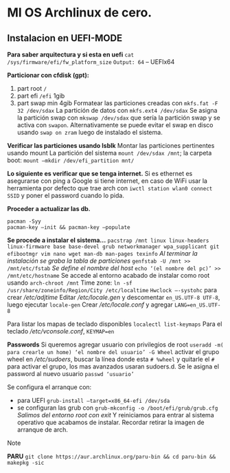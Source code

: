 # MI OS Archlinux de cero.

## Instalacion en UEFI-MODE
**Para saber arquitectura y si esta en uefi**
`cat /sys/firmware/efi/fw_platform_size`
`Output: 64` – UEFIx64

**Particionar con cfdisk (gpt):**
1. part root `/`
2. part efi `/efi` 1gib
3. part swap min 4gib
Formatear las particiones creadas con `mkfs.fat -F 32 /dev/sdax`
La partición de datos con `mkfs.ext4 /dev/sdax`
Se asigna la partición swap con `mkswap /dev/sdax` que sería la partición swap y se activa con `swapon`. Alternativamente se puede evitar el swap en disco usando `swap on zram` luego de instalado el sistema.

**Verificar las particiones usando lsblk**
Montar las particiones pertinentes usando mount
La partición del sistema `mount /dev/sdax /mnt`; 
la carpeta boot: `mount –mkdir /dev/efi_partition mnt/`

**Lo siguiente es verificar que se tenga internet.**
Si es ethernet es asegurarse con ping a Google si tiene internet, en caso de WiFi usar la herramienta por defecto que trae arch con 
`iwctl station wlan0 connect SSID` y poner el password cuando lo pida. 

**Proceder a actualizar las db.**
```shell
pacman -Syy
pacman-key –init && pacman-key –populate
```

**Se procede a instalar el sistema...**
`pacstrap /mnt linux linux-headers linux-firmware base base-devel grub networkmanager wpa_supplicant git efibootmgr vim nano wget man-db man-pages texinfo`
*Al terminar la instalación se graba la tabla de particiones*
`genfstab -U /mnt >> /mnt/etc/fstab`
*Se define el nombre del host*
`echo ‘(el nombre del pc)’ >> /mnt/etc/hostname`
Se accede al entorno acabado de instalar como root usando `arch-chroot /mnt`
Time zone: `ln -sf /usr/share/zoneinfo/Region/City /etc/localtime`
`Hwclock –-systohc` para crear */etc/adjtime*
Editar */etc/locale.gen* y descomentar `en_US.UTF-8 UTF-8`, luego ejecutar `locale-gen`
Crear */etc/locale.conf* y agregar `LANG=en_US.UTF-8`

Para listar los mapas de teclado disponibles `localectl list-keymaps` 
Para el teclado */etc/vconsole.conf*, `KEYMAP=en`


**Passwords**
Si queremos agregar usuario con privilegios de root `useradd -m( para crearle un home) ‘el nombre del usuario’ -G Wheel`
activar el grupo wheel en */etc/sudoers*, buscar la línea donde esta `# %wheel` y quitarle el `#` para activar el grupo, los mas avanzados usaran sudoers.d.
Se le asigna el password al nuevo usuario 
`passwd ‘usuario’`

Se configura el arranque con:
- para UEFI `grub-install –target=x86_64-efi /dev/sda` 
- se configuran las grub con `grub-mkconfig -o /boot/efi/grub/grub.cfg`
*Salimos del entorno root con exit* Y reiniciamos para entrar al sistema operativo que acabamos de instalar. Recordar retirar la imagen de arranque de arch.
> [!NOTE]
> **PARU** `git clone https://aur.archlinux.org/paru-bin && cd paru-bin && makepkg -sic`

